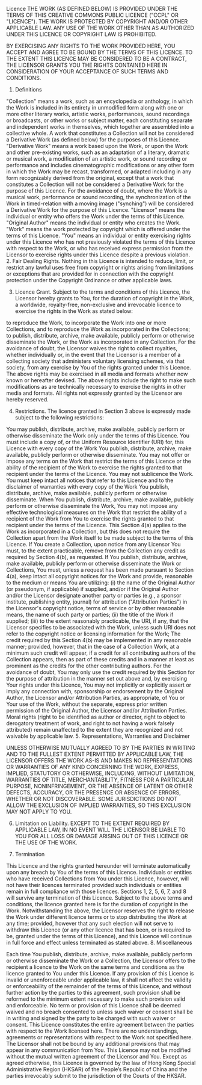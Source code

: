 Licence
THE WORK (AS DEFINED BELOW) IS PROVIDED UNDER THE TERMS OF THIS CREATIVE COMMONS PUBLIC LICENCE ("CCPL" OR "LICENCE"). THE WORK IS PROTECTED BY COPYRIGHT AND/OR OTHER APPLICABLE LAW. ANY USE OF THE WORK OTHER THAN AS AUTHORIZED UNDER THIS LICENCE OR COPYRIGHT LAW IS PROHIBITED.

BY EXERCISING ANY RIGHTS TO THE WORK PROVIDED HERE, YOU ACCEPT AND AGREE TO BE BOUND BY THE TERMS OF THIS LICENCE. TO THE EXTENT THIS LICENCE MAY BE CONSIDERED TO BE A CONTRACT, THE LICENSOR GRANTS YOU THE RIGHTS CONTAINED HERE IN CONSIDERATION OF YOUR ACCEPTANCE OF SUCH TERMS AND CONDITIONS.

1. Definitions

"Collection" means a work, such as an encyclopedia or anthology, in which the Work is included in its entirety in unmodified form along with one or more other literary works, artistic works, performances, sound recordings or broadcasts, or other works or subject matter, each constituting separate and independent works in themselves, which together are assembled into a collective whole. A work that constitutes a Collection will not be considered a Derivative Work (as defined below) for the purposes of this Licence.
"Derivative Work" means a work based upon the Work, or upon the Work and other pre-existing works, such as an adaptation of a literary, dramatic or musical work, a modification of an artistic work, or sound recording or performance and includes cinematographic modifications or any other form in which the Work may be recast, transformed, or adapted including in any form recognizably derived from the original, except that a work that constitutes a Collection will not be considered a Derivative Work for the purpose of this Licence. For the avoidance of doubt, where the Work is a musical work, performance or sound recording, the synchronization of the Work in timed-relation with a moving image ("synching") will be considered a Derivative Work for the purpose of this Licence.
"Licensor" means the individual or entity who offers the Work under the terms of this Licence.
"Original Author" means the individual or entity who creates the Work.
"Work" means the work protected by copyright which is offered under the terms of this Licence.
"You" means an individual or entity exercising rights under this Licence who has not previously violated the terms of this Licence with respect to the Work, or who has received express permission from the Licensor to exercise rights under this Licence despite a previous violation.
2. Fair Dealing Rights. Nothing in this Licence is intended to reduce, limit, or restrict any lawful uses free from copyright or rights arising from limitations or exceptions that are provided for in connection with the copyright protection under the Copyright Ordinance or other applicable laws.

3. Licence Grant. Subject to the terms and conditions of this Licence, the Licensor hereby grants to You, for the duration of copyright in the Work, a worldwide, royalty-free, non-exclusive and irrevocable licence to exercise the rights in the Work as stated below:

to reproduce the Work, to incorporate the Work into one or more Collections, and to reproduce the Work as incorporated in the Collections;
to publish, distribute, archive, make available, publicly perform or otherwise disseminate the Work, or the Work as incorporated in any Collection.
For the avoidance of doubt, the Licensor waives the right to collect royalties, whether individually or, in the event that the Licensor is a member of a collecting society that administers voluntary licensing schemes, via that society, from any exercise by You of the rights granted under this Licence.
The above rights may be exercised in all media and formats whether now known or hereafter devised. The above rights include the right to make such modifications as are technically necessary to exercise the rights in other media and formats. All rights not expressly granted by the Licensor are hereby reserved.

4. Restrictions. The licence granted in Section 3 above is expressly made subject to the following restrictions:

You may publish, distribute, archive, make available, publicly perform or otherwise disseminate the Work only under the terms of this Licence. You must include a copy of, or the Uniform Resource Identifier (URI) for, this Licence with every copy of the Work You publish, distribute, archive, make available, publicly perform or otherwise disseminate. You may not offer or impose any terms on the Work that restrict the terms of this Licence or the ability of the recipient of the Work to exercise the rights granted to that recipient under the terms of the Licence. You may not sublicence the Work. You must keep intact all notices that refer to this Licence and to the disclaimer of warranties with every copy of the Work You publish, distribute, archive, make available, publicly perform or otherwise disseminate. When You publish, distribute, archive, make available, publicly perform or otherwise disseminate the Work, You may not impose any effective technological measures on the Work that restrict the ability of a recipient of the Work from You to exercise the rights granted to that recipient under the terms of the Licence. This Section 4(a) applies to the Work as incorporated in a Collection, but this does not require the Collection apart from the Work itself to be made subject to the terms of this Licence. If You create a Collection, upon notice from any Licensor You must, to the extent practicable, remove from the Collection any credit as required by Section 4(b), as requested.
If You publish, distribute, archive, make available, publicly perform or otherwise disseminate the Work or Collections, You must, unless a request has been made pursuant to Section 4(a), keep intact all copyright notices for the Work and provide, reasonable to the medium or means You are utilizing: (i) the name of the Original Author (or pseudonym, if applicable) if supplied, and/or if the Original Author and/or the Licensor designate another party or parties (e.g., a sponsor institute, publishing entity, journal) for attribution ("Attribution Parties") in the Licensor's copyright notice, terms of service or by other reasonable means, the name of such party or parties; (ii) the title of the Work if supplied; (iii) to the extent reasonably practicable, the URI, if any, that the Licensor specifies to be associated with the Work, unless such URI does not refer to the copyright notice or licensing information for the Work; The credit required by this Section 4(b) may be implemented in any reasonable manner; provided, however, that in the case of a Collection Work, at a minimum such credit will appear, if a credit for all contributing authors of the Collection appears, then as part of these credits and in a manner at least as prominent as the credits for the other contributing authors. For the avoidance of doubt, You may only use the credit required by this Section for the purpose of attribution in the manner set out above and, by exercising Your rights under this Licence, You may not implicitly or explicitly assert or imply any connection with, sponsorship or endorsement by the Original Author, the Licensor and/or Attribution Parties, as appropriate, of You or Your use of the Work, without the separate, express prior written permission of the Original Author, the Licensor and/or Attribution Parties.
Moral rights (right to be identified as author or director, right to object to derogatory treatment of work, and right to not having a work falsely attributed) remain unaffected to the extent they are recognized and not waivable by applicable law.
5. Representations, Warranties and Disclaimer

UNLESS OTHERWISE MUTUALLY AGREED TO BY THE PARTIES IN WRITING AND TO THE FULLEST EXTENT PERMITTED BY APPLICABLE LAW, THE LICENSOR OFFERS THE WORK AS-IS AND MAKES NO REPRESENTATIONS OR WARRANTIES OF ANY KIND CONCERNING THE WORK, EXPRESS, IMPLIED, STATUTORY OR OTHERWISE, INCLUDING, WITHOUT LIMITATION, WARRANTIES OF TITLE, MERCHANTABILITY, FITNESS FOR A PARTICULAR PURPOSE, NONINFRINGEMENT, OR THE ABSENCE OF LATENT OR OTHER DEFECTS, ACCURACY, OR THE PRESENCE OR ABSENCE OF ERRORS, WHETHER OR NOT DISCOVERABLE. SOME JURISDICTIONS DO NOT ALLOW THE EXCLUSION OF IMPLIED WARRANTIES, SO THIS EXCLUSION MAY NOT APPLY TO YOU.

6. Limitation on Liability. EXCEPT TO THE EXTENT REQUIRED BY APPLICABLE LAW, IN NO EVENT WILL THE LICENSOR BE LIABLE TO YOU FOR ALL LOSS OR DAMAGE ARISING OUT OF THIS LICENCE OR THE USE OF THE WORK.

7. Termination

This Licence and the rights granted hereunder will terminate automatically upon any breach by You of the terms of this Licence. Individuals or entities who have received Collections from You under this Licence, however, will not have their licences terminated provided such individuals or entities remain in full compliance with those licences. Sections 1, 2, 5, 6, 7, and 8 will survive any termination of this Licence.
Subject to the above terms and conditions, the licence granted here is for the duration of copyright in the Work. Notwithstanding the above, the Licensor reserves the right to release the Work under different licence terms or to stop distributing the Work at any time; provided, however that any such election will not serve to withdraw this Licence (or any other licence that has been, or is required to be, granted under the terms of this Licence), and this Licence will continue in full force and effect unless terminated as stated above.
8. Miscellaneous

Each time You publish, distribute, archive, make available, publicly perform or otherwise disseminate the Work or a Collection, the Licensor offers to the recipient a licence to the Work on the same terms and conditions as the licence granted to You under this Licence.
If any provision of this Licence is invalid or unenforceable under applicable law, it shall not affect the validity or enforceability of the remainder of the terms of this Licence, and without further action by the parties to this agreement, such provision shall be reformed to the minimum extent necessary to make such provision valid and enforceable.
No term or provision of this Licence shall be deemed waived and no breach consented to unless such waiver or consent shall be in writing and signed by the party to be charged with such waiver or consent.
This Licence constitutes the entire agreement between the parties with respect to the Work licensed here. There are no understandings, agreements or representations with respect to the Work not specified here. The Licensor shall not be bound by any additional provisions that may appear in any communication from You. This Licence may not be modified without the mutual written agreement of the Licensor and You.
Except as agreed otherwise, this Licence is governed by the law of Hong Kong Special Administrative Region (HKSAR) of the People’s Republic of China and the parties irrevocably submit to the jurisdiction of the Courts of the HKSAR.
